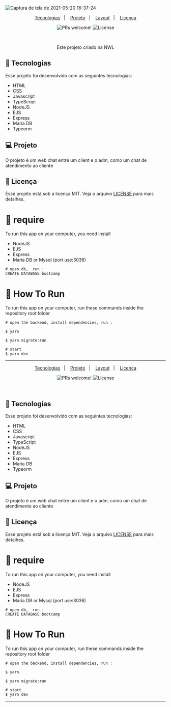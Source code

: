 ![Captura de tela de 2021-05-20 16-37-24](https://user-images.githubusercontent.com/59980463/119038776-e5ae5e00-b989-11eb-9394-b0905570ee84.png)




<p align="center">
  <a href="#-tecnologias">Tecnologias</a>&nbsp;&nbsp;&nbsp;|&nbsp;&nbsp;&nbsp;
  <a href="#-projeto">Projeto</a>&nbsp;&nbsp;&nbsp;|&nbsp;&nbsp;&nbsp;
  <a href="#-layout">Layout</a>&nbsp;&nbsp;&nbsp;|&nbsp;&nbsp;&nbsp;
  <a href="#memo-licença">Licença</a>
</p>

<p align="center">
 <img src="https://img.shields.io/static/v1?label=PRs&message=welcome&color=49AA26&labelColor=000000" alt="PRs welcome!" />

  <img alt="License" src="https://img.shields.io/static/v1?label=license&message=MIT&color=49AA26&labelColor=000000">
</p>

<br>

<p align="center">
 Este projeto criado na NWL 
</p>

## 🚀 Tecnologias

Esse projeto foi desenvolvido com as seguintes tecnologias:

- HTML
- CSS
- Javascript
- TypeScript
- NodeJS
- EJS
- Express
- Maria DB
- Typeorm

## 💻 Projeto

O projeto é um web chat entre um client e o adm, como um chat de atendimento ao cliente



## :memo: Licença

Esse projeto está sob a licença MIT. Veja o arquivo [LICENSE](.github/LICENSE.md) para mais detalhes.

# :wrench: require
To run this app on your computer, you need install
- NodeJS
- EJS
- Express
- Maria DB or Mysql (port use:3036)
```shell
# open db,  run :
CREATE DATABASE bootcamp

```

# :wrench: How To Run
To run this app on your computer, run these commands inside the repository root folder
```shell
# open the backend, install dependencies, run :

$ yarn

$ yarn migrate:run 

# start 
$ yarn dev

```

---

</h1>

<p align="center">
  <a href="#-tecnologias">Tecnologias</a>&nbsp;&nbsp;&nbsp;|&nbsp;&nbsp;&nbsp;
  <a href="#-projeto">Projeto</a>&nbsp;&nbsp;&nbsp;|&nbsp;&nbsp;&nbsp;
  <a href="#-layout">Layout</a>&nbsp;&nbsp;&nbsp;|&nbsp;&nbsp;&nbsp;
  <a href="#memo-licença">Licença</a>
</p>

<p align="center">
 <img src="https://img.shields.io/static/v1?label=PRs&message=welcome&color=49AA26&labelColor=000000" alt="PRs welcome!" />

  <img alt="License" src="https://img.shields.io/static/v1?label=license&message=MIT&color=49AA26&labelColor=000000">
</p>

<br>

<p align="center">
  <!-- <img alt="dev.finances" 
  src=".github/jobscalc.png" width="100%"> -->
</p>

## 🚀 Tecnologias

Esse projeto foi desenvolvido com as seguintes tecnologias:

- HTML
- CSS
- Javascript
- TypeScript
- NodeJS
- EJS
- Express
- Maria DB
- Typeorm

## 💻 Projeto

O projeto é um web chat entre um client e o adm, como um chat de atendimento ao cliente



## :memo: Licença

Esse projeto está sob a licença MIT. Veja o arquivo [LICENSE](.github/LICENSE.md) para mais detalhes.

# :wrench: require
To run this app on your computer, you need install
- NodeJS
- EJS
- Express
- Maria DB or Mysql (port use:3036)
```shell
# open db,  run :
CREATE DATABASE bootcamp

```

# :wrench: How To Run
To run this app on your computer, run these commands inside the repository root folder
```shell
# open the backend, install dependencies, run :

$ yarn

$ yarn migrate:run 

# start 
$ yarn dev

```

---
